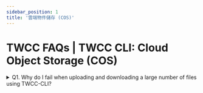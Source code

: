 ```yaml
---
sidebar_position: 1
title: '雲端物件儲存 (COS)'
---
```


# TWCC FAQs | TWCC CLI: Cloud Object Storage (COS)

<details>

<summary> Q1. Why do I fail when uploading and downloading a large number of files using TWCC-CLI?</summary>

Currently, the TWCC CLI file management function is still developing and optimizing. To transfer a large number of files, refer to [<ins>this document</ins>](https://man.twcc.ai/@twccdocs/doc-cos-main-en/https%3A%2F%2Fman.twcc.ai%2F%40twccdocs%2Fcosbackup-en) to operate with s3cmd.

</details>
